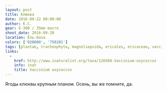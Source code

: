 ```yaml
---
layout: post
title: Клюква
date: 2016-09-22 00:00:00
author: К.С.
gear: E-300 / 35mm macro
shoot_date: 2016-09-20
location: Ёль-база
colors: ['020000', '750201']
tags: [plantae, tracheophyta, magnoliopsida, ericales, ericaceae, vaccinium, vaccinium oxycoccos]
links:
  -
    href: http://www.inaturalist.org/taxa/126560-Vaccinium-oxycoccos
    info: inat
    title: Vaccinium oxycoccos
---
```


Ягоды клюквы крупным планом. Осень, вы же помните, да.
